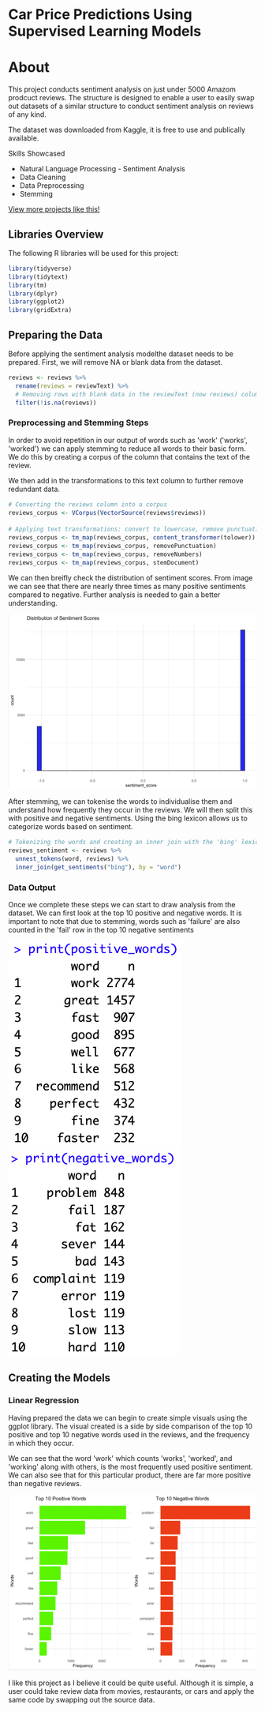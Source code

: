 # Car Price Predictions Using Supervised Learning Models

# About

This project conducts sentiment analysis on just under 5000 Amazom prodcuct reviews. The structure is designed to enable a user to easily swap out datasets of a similar structure to conduct sentiment analysis on reviews of any kind.

The dataset was downloaded from Kaggle, it is free to use and publically available.

Skills Showcased

-   Natural Language Processing - Sentiment Analysis
-   Data Cleaning
-   Data Preprocessing
-   Stemming

[View more projects like this!](https://jeff-bow.github.io/)

## Libraries Overview

The following R libraries will be used for this project:

``` r
library(tidyverse)
library(tidytext)
library(tm)
library(dplyr)
library(ggplot2)
library(gridExtra)
```

## Preparing the Data

Before applying the sentiment analysis modelthe dataset needs to be prepared. First, we will remove NA or blank data from the dataset.

``` r
reviews <- reviews %>%
  rename(reviews = reviewText) %>%
  # Removing rows with blank data in the reviewText (now reviews) columns as these are useless
  filter(!is.na(reviews))
```

### Preprocessing and Stemming Steps

In order to avoid repetition in our output of words such as 'work' ('works', 'worked') we can apply stemming to reduce all words to their basic form. We do this by creating a corpus of the column that contains the text of the review.

We then add in the transformations to this text column to further remove redundant data.

``` r
# Converting the reviews column into a corpus
reviews_corpus <- VCorpus(VectorSource(reviews$reviews))

# Applying text transformations: convert to lowercase, remove punctuation, remove numbers, stem
reviews_corpus <- tm_map(reviews_corpus, content_transformer(tolower))
reviews_corpus <- tm_map(reviews_corpus, removePunctuation)
reviews_corpus <- tm_map(reviews_corpus, removeNumbers)
reviews_corpus <- tm_map(reviews_corpus, stemDocument)
```

We can then breifly check the distribution of sentiment scores. From image we can see that there are nearly three times as many positive sentiments compared to negative. Further analysis is needed to gain a better understanding.

![](images/sentiment_score.png)

After stemming, we can tokenise the words to individualise them and understand how frequently they occur in the reviews. We will then split this with positive and negative sentiments. Using the bing lexicon allows us to categorize words based on sentiment. 

``` r
# Tokenizing the words and creating an inner join with the 'bing' lexicon
reviews_sentiment <- reviews %>%
  unnest_tokens(word, reviews) %>%
  inner_join(get_sentiments("bing"), by = "word")
```

### Data Output

Once we complete these steps we can start to draw analysis from the dataset. We can first look at the top 10 positive and negative words. It is important to note that due to stemming, words such as 'failure' are also counted in the 'fail' row in the top 10 negative sentiments

![](images/positivewords.png) ![](images/negativewords.png)

## Creating the Models

### Linear Regression

Having prepared the data we can begin to create simple visuals using the ggplot library. The visual created is a side by side comparison of the top 10 positive and top 10 negative words used in the reviews, and the frequency in which they occur. 

We can see that the word 'work' which counts 'works', 'worked', and 'working' along with others, is the most frequently used positive sentiment. We can also see that for this particular product, there are far more positive than negative reviews.

![](images/graphcombination.png)

I like this project as I believe it could be quite useful. Although it is simple, a user could take review data from movies, restaurants, or cars and apply the same code by swapping out the source data. 
